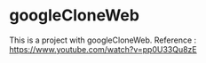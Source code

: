# googleCloneWeb
This is a project with googleCloneWeb.
Reference : https://www.youtube.com/watch?v=pp0U33Qu8zE
